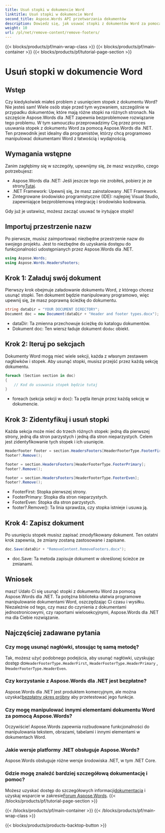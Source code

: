 ```yaml
---
title: Usuń stopki w dokumencie Word
linktitle: Usuń stopki w dokumencie Word
second_title: Aspose.Words API przetwarzania dokumentów
description: Dowiedz się, jak usuwać stopki z dokumentów Word za pomocą Aspose.Words dla platformy .NET, korzystając z tego kompleksowego przewodnika krok po kroku.
weight: 10
url: /pl/net/remove-content/remove-footers/
---
```


{{< blocks/products/pf/main-wrap-class >}}
{{< blocks/products/pf/main-container >}}
{{< blocks/products/pf/tutorial-page-section >}}

# Usuń stopki w dokumencie Word

## Wstęp

Czy kiedykolwiek miałeś problem z usunięciem stopek z dokumentu Word? Nie jesteś sam! Wiele osób staje przed tym wyzwaniem, szczególnie w przypadku dokumentów, które mają różne stopki na różnych stronach. Na szczęście Aspose.Words dla .NET zapewnia bezproblemowe rozwiązanie tego problemu. W tym samouczku przeprowadzimy Cię przez proces usuwania stopek z dokumentu Word za pomocą Aspose.Words dla .NET. Ten przewodnik jest idealny dla programistów, którzy chcą programowo manipulować dokumentami Word z łatwością i wydajnością.

## Wymagania wstępne

Zanim zagłębimy się w szczegóły, upewnijmy się, że masz wszystko, czego potrzebujesz:

- Aspose.Words dla .NET: Jeśli jeszcze tego nie zrobiłeś, pobierz je ze strony[Tutaj](https://releases.aspose.com/words/net/).
- .NET Framework: Upewnij się, że masz zainstalowany .NET Framework.
- Zintegrowane środowisko programistyczne (IDE): najlepiej Visual Studio, zapewniające bezproblemową integrację i środowisko kodowania.

Gdy już je ustawisz, możesz zacząć usuwać te irytujące stopki!

## Importuj przestrzenie nazw

Po pierwsze, musisz zaimportować niezbędne przestrzenie nazw do swojego projektu. Jest to niezbędne do uzyskania dostępu do funkcjonalności udostępnianych przez Aspose.Words dla .NET.

```csharp
using Aspose.Words;
using Aspose.Words.HeadersFooters;
```

## Krok 1: Załaduj swój dokument

Pierwszy krok obejmuje załadowanie dokumentu Word, z którego chcesz usunąć stopki. Ten dokument będzie manipulowany programowo, więc upewnij się, że masz poprawną ścieżkę do dokumentu.

```csharp
string dataDir = "YOUR DOCUMENT DIRECTORY";
Document doc = new Document(dataDir + "Header and footer types.docx");
```

- dataDir: Ta zmienna przechowuje ścieżkę do katalogu dokumentów.
-  Dokument doc: Ten wiersz ładuje dokument do`doc` obiekt.

## Krok 2: Iteruj po sekcjach

Dokumenty Word mogą mieć wiele sekcji, każda z własnym zestawem nagłówków i stopek. Aby usunąć stopki, musisz przejść przez każdą sekcję dokumentu.

```csharp
foreach (Section section in doc)
{
    // Kod do usuwania stopek będzie tutaj
}
```

- foreach (sekcja sekcji w doc): Ta pętla iteruje przez każdą sekcję w dokumencie.

## Krok 3: Zidentyfikuj i usuń stopki

Każda sekcja może mieć do trzech różnych stopek: jedną dla pierwszej strony, jedną dla stron parzystych i jedną dla stron nieparzystych. Celem jest zidentyfikowanie tych stopek i ich usunięcie.

```csharp
HeaderFooter footer = section.HeadersFooters[HeaderFooterType.FooterFirst];
footer?.Remove();

footer = section.HeadersFooters[HeaderFooterType.FooterPrimary];
footer?.Remove();

footer = section.HeadersFooters[HeaderFooterType.FooterEven];
footer?.Remove();
```

- FooterFirst: Stopka pierwszej strony.
- FooterPrimary: Stopka dla stron nieparzystych.
- FooterEven: Stopka dla stron parzystych.
- footer?.Remove(): Ta linia sprawdza, czy stopka istnieje i usuwa ją.

## Krok 4: Zapisz dokument

Po usunięciu stopek musisz zapisać zmodyfikowany dokument. Ten ostatni krok zapewnia, że zmiany zostaną zastosowane i zapisane.

```csharp
doc.Save(dataDir + "RemoveContent.RemoveFooters.docx");
```

- doc.Save: Ta metoda zapisuje dokument w określonej ścieżce ze zmianami.

## Wniosek

masz! Udało Ci się usunąć stopki z dokumentu Word za pomocą Aspose.Words dla .NET. Ta potężna biblioteka ułatwia programowe manipulowanie dokumentami Word, oszczędzając Ci czasu i wysiłku. Niezależnie od tego, czy masz do czynienia z dokumentami jednostronicowymi, czy raportami wielosekcyjnymi, Aspose.Words dla .NET ma dla Ciebie rozwiązanie.

## Najczęściej zadawane pytania

### Czy mogę usunąć nagłówki, stosując tę samą metodę?
 Tak, możesz użyć podobnego podejścia, aby usunąć nagłówki, uzyskując dostęp do`HeaderFooterType.HeaderFirst`, `HeaderFooterType.HeaderPrimary` , I`HeaderFooterType.HeaderEven`.

### Czy korzystanie z Aspose.Words dla .NET jest bezpłatne?
 Aspose.Words dla .NET jest produktem komercyjnym, ale można uzyskać[bezpłatny okres próbny](https://releases.aspose.com/) aby przetestować jego funkcje.

### Czy mogę manipulować innymi elementami dokumentu Word za pomocą Aspose.Words?
Oczywiście! Aspose.Words zapewnia rozbudowane funkcjonalności do manipulowania tekstem, obrazami, tabelami i innymi elementami w dokumentach Word.

### Jakie wersje platformy .NET obsługuje Aspose.Words?
Aspose.Words obsługuje różne wersje środowiska .NET, w tym .NET Core.

### Gdzie mogę znaleźć bardziej szczegółową dokumentację i pomoc?
 Możesz uzyskać dostęp do szczegółowych informacji[dokumentacja](https://reference.aspose.com/words/net/) i uzyskaj wsparcie w zakresie[Forum Aspose.Words](https://forum.aspose.com/c/words/8).
{{< /blocks/products/pf/tutorial-page-section >}}

{{< /blocks/products/pf/main-container >}}
{{< /blocks/products/pf/main-wrap-class >}}

{{< blocks/products/products-backtop-button >}}
